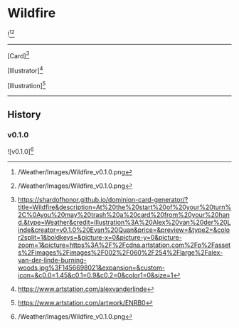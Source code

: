 # Wildfire

![^v0.1.0][^v0.1.0]

---

[Card][^Card]

[Illustrator][^Illustrator]

[Illustration][^Illustration]

---

## History

### v0.1.0

![v0.1.0][^v0.1.0]

[^v0.1.0]: /Weather/Images/Wildfire_v0.1.0.png
[^Card]: https://shardofhonor.github.io/dominion-card-generator/?title=Wildfire&description=At%20the%20start%20of%20your%20turn%2C%0Ayou%20may%20trash%20a%20card%20from%20your%20hand.&type=Weather&credit=Illustration%3A%20Alex%20van%20der%20Linde&creator=v0.1.0%20Evan%20Quan&price=&preview=&type2=&color2split=1&boldkeys=&picture-x=0&picture-y=0&picture-zoom=1&picture=https%3A%2F%2Fcdna.artstation.com%2Fp%2Fassets%2Fimages%2Fimages%2F002%2F060%2F254%2Flarge%2Falex-van-der-linde-burning-woods.jpg%3F1456698021&expansion=&custom-icon=&c0.0=1.45&c0.1=0.9&c0.2=0&color1=0&size=1
[^Illustrator]: https://www.artstation.com/alexvanderlinde
[^Illustration]: https://www.artstation.com/artwork/ENRB0
